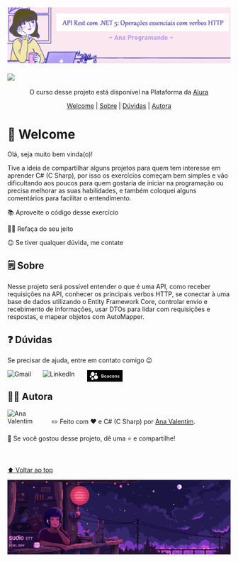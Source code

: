 ![banner_Acesso-API-Cotacao](https://github.com/AnaProgramando/API_Rest_dotNET_operacoes-essenciais-verbos-HTTP/blob/02ebe1ecd09a31203b1b8457563040878d8f05be/banner_API_Rest_dotNET.png)
----

<img src="https://img.shields.io/static/v1?label=Status&message=incomplete&color=FFA500&style=for-the-badge"/>

<p align="center"> O curso desse projeto está disponível na Plataforma da <a href="https://www.alura.com.br/" > Alura </a> </p>

<p align="center">
 <a href="#-welcome">Welcome</a> |
 <a href="#-Sobre">Sobre</a> | 
 <a href="#-d%C3%BAvidas">Dúvidas</a> | 
 <a href="#%EF%B8%8F-autora">Autora</a>
</p>

# 🤗 Welcome

Olá, seja muito bem vinda(o)! 

Tive a ideia de compartilhar alguns projetos para quem tem interesse em aprender C# (C Sharp), por isso os exercícios começam bem simples e vão dificultando aos poucos para quem gostaria de iniciar na programação ou precisa melhorar as suas habilidades, e também coloquei alguns comentários para facilitar o entendimento.

📚 Aproveite o código desse exercício

👩‍💻 Refaça do seu jeito

😉 Se tiver qualquer dúvida, me contate

## 🗒️ Sobre

Nesse projeto será possível entender o que é uma API, como receber requisições na API, conhecer os principais verbos HTTP, se conectar à uma base de dados utilizando o Entity Framework Core, controlar envio e recebimento de informações, usar DTOs para lidar com requisições e respostas, e mapear objetos com AutoMapper.

## ❓ Dúvidas

Se precisar de ajuda, entre em contato comigo 😉

[<img align="left" alt="Gmail" width="80px" src="https://img.shields.io/badge/Gmail-D14836?style=for-the-badge&logo=gmail&logoColor=white"/>](mailto:anabe.valentim@gmail.com)
[<img align="left" alt="LinkedIn" width="100px" src="https://img.shields.io/badge/LinkedIn-0077B5?style=for-the-badge&logo=linkedin&logoColor=white"/>](https://www.linkedin.com/in/ana-beatriz-valentim)
[<img align="left" alt="Beacons" width="80px" src="https://github.com/AnaProgramando/AnaProgramando/blob/31ac40741768033915a37ec0f949984bf6aad2d1/beacons_logo.png"/>](https://beacons.page/anaprogramando)
<br>


## 🙋‍♀️ Autora

<div>
  <img align="left" alt="Ana Valentim" width="100px" src="https://avatars.githubusercontent.com/u/31097110?v=4"/>
</div>

<br>
✏️ Feito com ❤️ e C# (C Sharp) por <a href="https://github.com/AnaProgramando">Ana Valentim</a>.

💙 Se você gostou desse projeto, dê uma ⭐ e compartilhe!


<br><br>
[⬆ Voltar ao top]() <br>


 <div>
  <img align="center" alt="Pixel-Art" width="1000px" src="https://github.com/AnaProgramando/API_Rest_dotNET_operacoes-essenciais-verbos-HTTP/blob/3d51bb8d324231043b60d344df4ead588f301567/c.gif"/>
</div>

